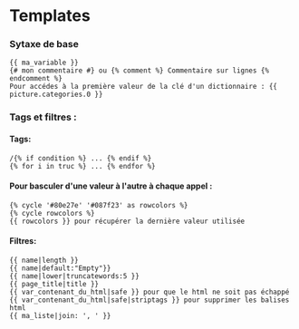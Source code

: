 # Templates

### Sytaxe de  base
    {{ ma_variable }}
    {# mon commentaire #} ou {% comment %} Commentaire sur lignes {% endcomment %}
    Pour accédes à la première valeur de la clé d'un dictionnaire : {{ picture.categories.0 }}
    
    
    
    
### Tags et filtres :
#### Tags:
    /{% if condition %} ... {% endif %}
    {% for i in truc %} ... {% endfor %}
#### Pour basculer d'une valeur à l'autre à chaque appel :
    {% cycle '#80e27e' '#087f23' as rowcolors %}
    {% cycle rowcolors %}
    {{ rowcolors }} pour récupérer la dernière valeur utilisée

#### Filtres:
    {{ name|length }}
    {{ name|default:"Empty"}}
    {{ name|lower|truncatewords:5 }}
    {{ page_title|title }}
    {{ var_contenant_du_html|safe }} pour que le html ne soit pas échappé
    {{ var_contenant_du_html|safe|striptags }} pour supprimer les balises html
    {{ ma_liste|join: ', ' }}
